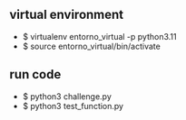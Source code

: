 ## virtual environment
* $ virtualenv entorno_virtual -p python3.11
* $ source entorno_virtual/bin/activate

## run code
* $ python3 challenge.py
* $ python3 test_function.py